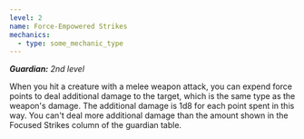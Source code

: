 ```yaml
---
level: 2
name: Force-Empowered Strikes
mechanics:
  - type: some_mechanic_type
---
```

_**Guardian:** 2nd level_
When you hit a creature with a melee weapon attack, you can expend force points to deal additional damage to the target, which is the same type as the weapon's damage. The additional damage is 1d8 for each point spent in this way. You can't deal more additional damage than the amount shown in the Focused Strikes column of the guardian table. 